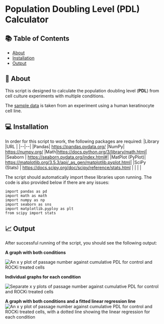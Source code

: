 # Population Doubling Level (PDL) Calculator

## **&#128218; Table of Contents**

- [About](https://github.com/kelli-gallacher/population-doubling/edit/main/README.md#-about)
- [Installation](https://github.com/kelli-gallacher/population-doubling/edit/main/README.md#-installation)
-  [Output](https://github.com/kelli-gallacher/population-doubling/edit/main/README.md#-output)


## &#128300; About 

This script is designed to calculate the population doubling level (**PDL**) from cell culture experiments with multiple conditions.

The [sample data](https://raw.githubusercontent.com/kelli-gallacher/population-doubling/refs/heads/main/SampleData.csv) is taken from an experiment using a human keratinocyte cell line.

## &#128187; Installation

In order for this script to work, the following packages are required:
|Library |URL  |
|--|--|
|Pandas| https://pandas.pydata.org/
|NumPy| https://numpy.org/
|Math|https://docs.python.org/3/library/math.html|
|Seaborn  |  https://seaborn.pydata.org/index.html#|
|MatPlot (PyPlot)|  https://matplotlib.org/3.5.3/api/_as_gen/matplotlib.pyplot.html|
|SciPy (Stats) | https://docs.scipy.org/doc/scipy/reference/stats.html |
|  |  |

The script should automatically import these libraries upon running. The code is also provided below if there are any issues:

    import pandas as pd
    import math as math
    import numpy as np
    import seaborn as sns
    import matplotlib.pyploy as plt
    from scipy import stats
    
## &#128200; Output
After successful running of the script, you should see the following output:

**A graph with both conditions**

![An x y plot of passage number against cumulative PDL for control and ROCKi treated cells](https://i.ibb.co/g7KLdWM/cumulative-pdl-comparison.png)

**Individual graphs for each condition**

![Separate x y plots of passage number against cumulative PDL for control and ROCKi treated cells](https://i.ibb.co/LPRG5hm/cumulative-pdl-both-conditions.png)

**A graph with both conditions and a fitted linear regression line**
![An x y plot of passage number against cumulative PDL for control and ROCKi treated cells, with a dotted line showing the linear regression for each condition](https://i.ibb.co/rMSYxmf/regression-cumulative-pdl-both-conditions.png)
